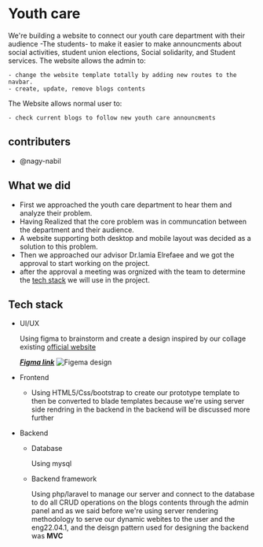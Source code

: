 # Youth care
We're building a website to connect our youth care department with their audience -The students- to make it easier to make announcments about social activities, student union elections, Social solidarity, and Student services.
The website allows the admin to:

    - change the website template totally by adding new routes to the navbar.
    - create, update, remove blogs contents 

The Website allows normal user to:

    - check current blogs to follow new youth care announcments

## contributers
- @nagy-nabil
## What we did
- First we approached the youth care department to hear them and analyze their problem.
- Having Realized that the core problem was in communcation between the department and their audience.
- A website supporting both desktop and mobile layout was decided as a solution to this problem.
- Then we approached our advisor Dr.lamia Elrefaee and we got the approval to start working on the project.
- after the approval a meeting was orgnized  with the team to determine the [tech stack](#tech-stack) we will use in the project. 
## Tech stack
- UI/UX

     Using figma to brainstorm and create a design inspired by our collage existing [official website](https://feng.bu.edu.eg/index.php/students/youth-care)

    [***Figma link***](https://www.figma.com/file/y4AtAp9wnCOHRtZDUUL9P5/Youth-care-Webpage?node-id=0%3A1)
    ![Figema design](./images/mainTemplate.png)
- Frontend

    - Using HTML5/Css/bootstrap to create our prototype template to then be converted to blade      templates because we're using server side rendring in the backend
    in the backend will be discussed more further
- Backend

    - Database

        Using mysql
    - Backend framework

        Using php/laravel to manage our server and connect to the database to do all CRUD operations on the blogs contents through the admin panel and as we said before we're using server rendering methodology to serve our dynamic webites to the user and the eng22.04.1, and the deisgn pattern used for designing the backend was **MVC**